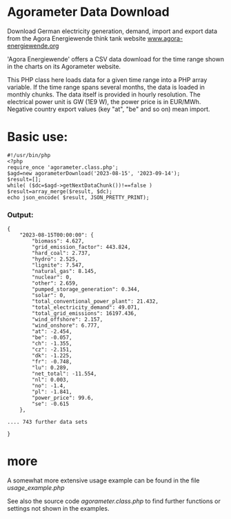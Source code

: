 # Agorameter Data Download
Download German electricity generation, demand, import and export data from the Agora Energiewende think tank website www.agora-energiewende.org

'Agora Energiewende' offers a CSV data download for the time range shown in the charts on its Agorameter website.

This PHP class here loads data for a given time range into a PHP array variable. If the time range spans several months, the data is loaded in monthly chunks. The data itself is provided in hourly resolution.  The electrical power unit is GW (1E9 W), the power price is in EUR/MWh. Negative country export values (key "at", "be" and so on) mean import.

# Basic use:

```
#!/usr/bin/php
<?php
require_once 'agorameter.class.php';
$agd=new agorameterDownload('2023-08-15', '2023-09-14');
$result=[];
while( ($dc=$agd->getNextDataChunk())!==false ) $result=array_merge($result, $dc);
echo json_encode( $result, JSON_PRETTY_PRINT);
```

### Output:
```
{
    "2023-08-15T00:00:00": {
        "biomass": 4.627,
        "grid_emission_factor": 443.824,
        "hard_coal": 2.737,
        "hydro": 2.525,
        "lignite": 7.547,
        "natural_gas": 8.145,
        "nuclear": 0,
        "other": 2.659,
        "pumped_storage_generation": 0.344,
        "solar": 0,
        "total_conventional_power_plant": 21.432,
        "total_electricity_demand": 49.071,
        "total_grid_emissions": 16197.436,
        "wind_offshore": 2.157,
        "wind_onshore": 6.777,
        "at": -2.454,
        "be": -0.057,
        "ch": -1.355,
        "cz": -2.151,
        "dk": -1.225,
        "fr": -0.748,
        "lu": 0.289,
        "net_total": -11.554,
        "nl": 0.003,
        "no": -1.4,
        "pl": -1.841,
        "power_price": 99.6,
        "se": -0.615
    },
    
.... 743 further data sets

}
```

# more
A somewhat more extensive usage example can be found in the file *usage_example.php*

See also the source code *agorameter.class.php* to find further functions or settings not shown in the examples.

